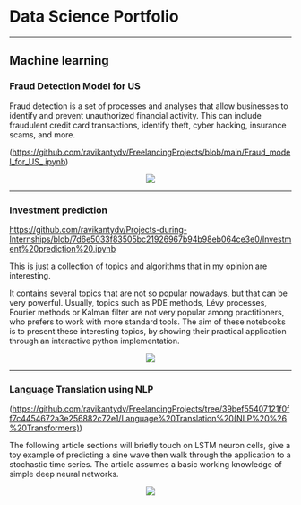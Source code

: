 # Data Science Portfolio
---
## Machine learning

### Fraud Detection Model for US

Fraud detection is a set of processes and analyses that allow businesses to identify and prevent unauthorized financial activity. This can include fraudulent credit card transactions, identify theft, cyber hacking, insurance scams, and more.

(https://github.com/ravikantydv/FreelancingProjects/blob/main/Fraud_model_for_US_.ipynb)

<center><img src="assets/img/fraud_detection.jpg"/></center>

---
### Investment prediction 

https://github.com/ravikantydv/Projects-during-Internships/blob/7d6e5033f83505bc21926967b94b98eb064ce3e0/Investment%20prediction%20.ipynb

This is just a collection of topics and algorithms that in my opinion are interesting.

It contains several topics that are not so popular nowadays, but that can be very powerful. Usually, topics such as PDE methods, Lévy processes, Fourier methods or Kalman filter are not very popular among practitioners, who prefers to work with more standard tools.
The aim of these notebooks is to present these interesting topics, by showing their practical application through an interactive python implementation.

<center><img src="assets/img/financial_modeling.jpg"/></center>

---
### Language Translation using NLP

(https://github.com/ravikantydv/FreelancingProjects/tree/39bef55407121f0ff7c4454672a3e256882c72e1/Language%20Translation%20(NLP%20%26%20Transformers))

The following article sections will briefly touch on LSTM neuron cells, give a toy example of predicting a sine wave then walk through the application to a stochastic time series. The article assumes a basic working knowledge of simple deep neural networks.


<center><img src="C:\Users\hp\Downloads\OIP.jpeg"/></center>
